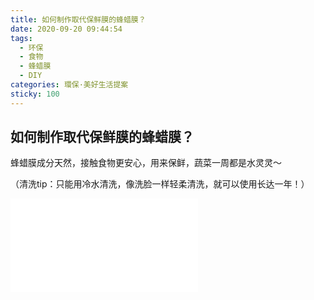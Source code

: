 ```yaml
---
title: 如何制作取代保鲜膜的蜂蜡膜？
date: 2020-09-20 09:44:54
tags:
  - 环保
  - 食物
  - 蜂蜡膜
  - DIY
categories: 環保·美好生活提案
sticky: 100
---
```


## 如何制作取代保鲜膜的蜂蜡膜？

蜂蜡膜成分天然，接触食物更安心，用来保鲜，蔬菜一周都是水灵灵～

（清洗tip：只能用冷水清洗，像洗脸一样轻柔清洗，就可以使用长达一年！）

<iframe src="//player.bilibili.com/player.html?aid=329721818&bvid=BV1eA411J7qV&cid=237082984&page=1" scrolling="no" border="0" frameborder="no" framespacing="0" allowfullscreen="true"> </iframe>

